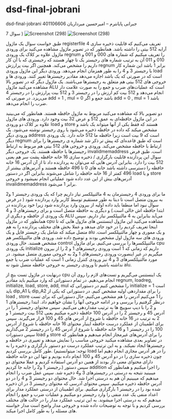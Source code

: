 # dsd-final-jobrani

dsd-final-jobrani
جبرانی پایانترم – امیرحسین میرداریان 401106606

سوال 7 )
![Screenshot (298)](https://github.com/AmirhoseinM82/dsd-final-jobrani/assets/119614563/a6c67451-6c81-42ed-a809-784289b257f5)
![Screenshot (298)](https://github.com/AmirhoseinM82/dsd-final-jobrani/assets/119614563/af214bac-bc89-4422-ade7-33d90d180358)

 
طبق خواست سوال یک ماژول registerfile تعریف می‌کنیم که قابلیت ذخیره سازی 4 آرایه 512 بیتی را داشته باشد. همانطور که در تصویر ماژول مشاهده می‌کنید برای ورودی ماژول علاوه بر کلاک یک ورودی regnum را تعریف میکنیم که شماره های 000 و 001 و 010 و 011 آن به ترتیب شماره های رجیستر یک تا چهار هستند که رجیستری که با آن کار داریم را مشخص می‌کند. همچنین اگر بیت پرارزش regnum برابر 1 باشد این شماره کار با رجیستر 3 و 4 را به طور همزمان انجام می‌دهد. ورودی دیگر این ماژول ورودی load است که در صورتی که یک باشد اجازه می‌دهد مقادیر رجیسترها تغییر کنند. ورودی ها و خروجی های 512 بیتی هم متعلق به رجیسترها می‌باشند.
یک ماژول دیگر که در تصویر بالا مشاهده می‌کنید ماژول ALU است که عملیات‌های ضرب و جمع را به صورت علامت دار انجام می‌دهد و 512 بیت کم ارزش را در رجیستر 3 و 512 بیت پرارزش را در رجیستر 4 می‌ریزد. در صورتی که add = 1 , mul = 0 باشد جمع و اگر add = 0 , mul = 1 باشد ضرب را انجام می‌دهد.
 
 
دو تصویر بالا که مشاهده می‌کنید مربوط به ماژول حافظه هستند. همانطور که می‌بینید در این ماژول حافظه‌ای به عمق 512 و عرض 32 بیت وجود دارد. ورودی های ماژول علاوه بر کلاک دو ورودی load و store هستند که فقط یکی از آنها میتواند یک باشد و مشخص میکند که داده در حافظه ذخیره می‌شود یا روی رجیستر نوشته می‌شود. یک ورودی دیگر address است که 9 بیت است زیرا حافظه ما 512 خانه دارد. یک ورودی دیگر regnum است که طبق قاعده‌ای که پیش تر ذکر شد شماره ی رجیسترها را برای ارتباط با حافظه مشخص می‌کند. ورودی و خروجی های 512 بیتی هم مربوط به ارتباط رجیسترها با حافظه هستند. یک خروجی دیگر invalidmemaddress است. طبق فرض سوال این پردازنده قابلیت بارگزاری / ذخیره سازی 16 خانه حافظه پشت سر هم یعنی 512 بیت را دارد. بنابراین آدرس هایی که می‌توان به پردازنده داد تا از آن آدرس 16 خانه حافظه را دسترسی داشته باشد خانه های 0 تا 496 حافظه هستند و آدرس‌های بیشتر از 496 کمتر از 16 خانه حافظه را شامل می‌شوند بنابراین اگر در دستور load و یا store آدرس‌های بیش از این عدد داده شود عملیاتی انجام نمیشود و خروجی invalidmemaddress برابر 1 می‌شود.

 
ما برای ورودی 4 رجیسترمان به 4 مالتیپلکسر نیاز داریم چرا که یک ورودی رجیستر 1 و2  به بیرون متصل است تا دیتا به طور مستقیم توسط کاربر وارد پردازنده شود ( در فرض سوال نبود اما منطقا باید داده اولیه از بیرون وارد پردازنده شود زیرا خود پردازنده در ابتدا حافظه اش خالی است.) و دیگری به حافظه متصل است و برای رجیسترهای 3 و 4 یک ورودی از حافظه و دیگری از ALU می‌آید بنابراین به 4 مالتیپلکسر نیاز داریم.
سپس همانطور که در ماژول cpu مشاهده می‌کنید این ماژول اینستنس های ماژول هایی که تا اینجا تعریف کردیم را در خود جای میدهد و عملا بخش های مختلف پردازنده را به هم متصل میکند که شامل یک رجیستر فایل و یک alu و یک مموری و چهار مالتیپلکسر است. ورودی های سه ماژول اول مشخص بودند و توضیح داده شد. ورودی های مالتیپلکسر هم مشخص هستند. حال ورودی control مالتیپلکسرها را بررسی می‌کنیم. برای ماژول cpu یک ورودی initialize داریم که زمانی که 1 است ورودی رجیسترهای 1 و 2 را از بیرون میگیریم در غیر اینصورت ورودی رجیسترهای 1 و2 به خروجی مموری متصل میشود. در مورد مالتیپلکسرهای 3 و 4 نیز ورودی کنترل زمانی 1 است که عملیات ضرب یا جمع نداشته باشیم تا ورودی رجیستر به خروجی حافظه متصل شود نه alu.



 
 
درنهایت در ماژول تست بنچ از cpu یک اینستنس می‌گیریم و تست‌های لازم را روی آن انجام می‌دهیم.
در تمام دستوراتی که وارد میکنیم باید مقادیر regnum, loadreg, initialize, load, store, add, mul را مشخص کنیم در دستوراتی که initialize = 1 است باید dip_A1 یا dip_A2 را برای مقداردهی اولیه مشخص کنیم. در دستوراتی که یکی از load , store را 1 می‌کنیم آدرس را هم مشخص می‌کنیم.
حال دستوراتی که برای تست درنظر گرفتیم را بررسی و در ادامه خروجی آنها را نشان خواهیم داد.
ابتدا رجیسترهای 1 و 2 را با دیپ سوییچ ها به ترتیب مقداردهی می‌کنیم. سپس محتوای رجیستر 1 را در آدرس 45 و رجیستر 2 را در آدرس 100 حافظه ذخیره میکنیم یعنی 512 بیت رجیستر 1 و 2 به ترتیب در 16 خانه حافظه با شروع از آدرس های 45 و 100 قرار می‌گیرند. سپس برای اطمینان از عملکرد درست حافظه اینبار محتوای 16 خانه حافظه با شروع از آدرس 100 را در رجیستر 1 و 16 خانه حافظه با شروع از آدرس 45 را در رجیستر 2 می‌گذاریم سپس دستورات load و store را برای آدرس‌های غیرمجاز انجام میدهیم و همانطور که در تصاویر بعدی مشاهده میکنید خروجی مناسب را نمایش میدهد و تغییری در حافظه و رجیسترها ایجاد نمیکند. و به این ترتیب عملکرد درست دو دستور بارگزاری و ذخیره را به طور کامل بررسی کردیم. (توجه: میتوانستیم load را در هر آدرس مجازی انجام دهیم اما چون ذخیره سازی را در دو آدرس 45 و 100 انجام داده بودیم و تنها این دو خانه حافظه دارای محتوای معنی دار بودند از همین دو آدرس استفاده کردیم و عملا محتوای دو رجیستر 1 و2 را جابه جا کردیم.)
سپس دستور addition را اجرا میکنیم و همانطور که میبینید نتیجه به درستی در رجیسترهای 3 و4 ذخیره شد. سپس عمل ضرب را انجام میدهیم که میبینیم آن هم به درستی اجرا شد. حال محتوای دو رجیستر 3 و 4 را در دو آدرس حافظه ذخیره میکنیم. سپس محتوای آدرسی که محتوای رجیستر 3 در ان ذخیره شده بود را در رجیستر 1 بارگزاری میکنیم. برای اطمینان از درستی عملکرد مدار برای اعداد منفی یک عدد منفی را وارد رجیستر دو میکنیم و عملیات ضرب و جمع را انجام میدهیم که به درستی اجرا میشوند.
به این ترتیب عملکرد مدار را در حالت های مختلف بررسی کردیم و با توجه به توضیحات داده شده و خروجی مدار واضح است مدار خواسته های مسئله را به طور کامل اجرا میکند.
 
 
 
 
